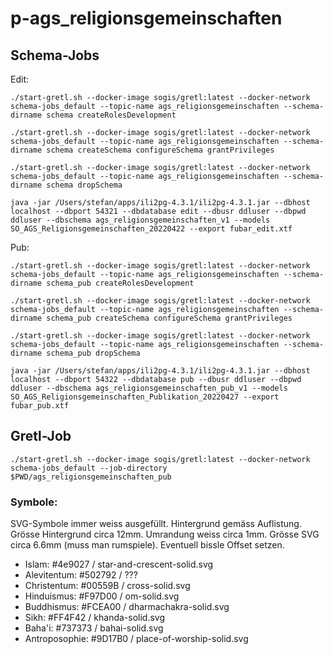 # p-ags_religionsgemeinschaften

## Schema-Jobs

Edit:
```
./start-gretl.sh --docker-image sogis/gretl:latest --docker-network schema-jobs_default --topic-name ags_religionsgemeinschaften --schema-dirname schema createRolesDevelopment

./start-gretl.sh --docker-image sogis/gretl:latest --docker-network schema-jobs_default --topic-name ags_religionsgemeinschaften --schema-dirname schema createSchema configureSchema grantPrivileges

./start-gretl.sh --docker-image sogis/gretl:latest --docker-network schema-jobs_default --topic-name ags_religionsgemeinschaften --schema-dirname schema dropSchema
```

```
java -jar /Users/stefan/apps/ili2pg-4.3.1/ili2pg-4.3.1.jar --dbhost localhost --dbport 54321 --dbdatabase edit --dbusr ddluser --dbpwd ddluser --dbschema ags_religionsgemeinschaften_v1 --models SO_AGS_Religionsgemeinschaften_20220422 --export fubar_edit.xtf
```


Pub:
```
./start-gretl.sh --docker-image sogis/gretl:latest --docker-network schema-jobs_default --topic-name ags_religionsgemeinschaften --schema-dirname schema_pub createRolesDevelopment

./start-gretl.sh --docker-image sogis/gretl:latest --docker-network schema-jobs_default --topic-name ags_religionsgemeinschaften --schema-dirname schema_pub createSchema configureSchema grantPrivileges

./start-gretl.sh --docker-image sogis/gretl:latest --docker-network schema-jobs_default --topic-name ags_religionsgemeinschaften --schema-dirname schema_pub dropSchema
```

```
java -jar /Users/stefan/apps/ili2pg-4.3.1/ili2pg-4.3.1.jar --dbhost localhost --dbport 54322 --dbdatabase pub --dbusr ddluser --dbpwd ddluser --dbschema ags_religionsgemeinschaften_pub_v1 --models SO_AGS_Religionsgemeinschaften_Publikation_20220427 --export fubar_pub.xtf
```

## Gretl-Job
```
./start-gretl.sh --docker-image sogis/gretl:latest --docker-network schema-jobs_default --job-directory $PWD/ags_religionsgemeinschaften_pub 

```


### Symbole:

SVG-Symbole immer weiss ausgefüllt. Hintergrund gemäss Auflistung. Grösse Hintergrund circa 12mm. Umrandung weiss circa 1mm. Grösse SVG circa 6.6mm (muss man rumspiele). Eventuell bissle Offset setzen.

- Islam: #4e9027 / star-and-crescent-solid.svg
- Alevitentum: #502792 / ???
- Christentum: #00559B / cross-solid.svg
- Hinduismus: #F97D00 / om-solid.svg
- Buddhismus: #FCEA00 / dharmachakra-solid.svg
- Sikh: #FF4F42 / khanda-solid.svg
- Baha'i: #737373 / bahai-solid.svg
- Antroposophie: #9D17B0 / place-of-worship-solid.svg

